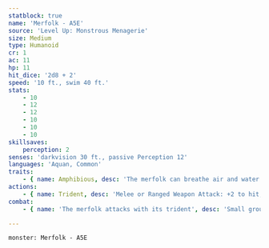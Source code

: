 ```yaml
---
statblock: true
name: 'Merfolk - A5E'
source: 'Level Up: Monstrous Menagerie'
size: Medium
type: Humanoid
cr: 1
ac: 11
hp: 11
hit_dice: '2d8 + 2'
speed: '10 ft., swim 40 ft.'
stats:
    - 10
    - 12
    - 12
    - 10
    - 10
    - 10
skillsaves:
    perception: 2
senses: 'darkvision 30 ft., passive Perception 12'
languages: 'Aquan, Common'
traits:
    - { name: Amphibious, desc: 'The merfolk can breathe air and water.' }
actions:
    - { name: Trident, desc: 'Melee or Ranged Weapon Attack: +2 to hit, reach 5 ft. or range 20/60 ft., one target. Hit: 4 (1d8) piercing damage if used with two hands to make a melee attack, or 3 (1d6) piercing damage if thrown.' }
combat:
    - { name: 'The merfolk attacks with its trident', desc: 'Small groups of merfolk flee from monsters and powerful enemies.' }

---
```

```statblock
monster: Merfolk - A5E
```
